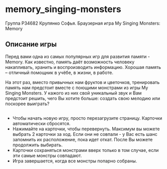 # memory_singing-monsters
Группа Р34682 Крупянко Софья. Браузерная игра My Singing Monsters: Memory

<h2>Описание игры</h2>
<p>Перед вами одна из самых популярных игр для развития памяти - Memory. Как известно, память даёт возможность человеку накапливать, хранить и воспроизводить информацию. Хорошая память – отличный помощник в учёбе, в жизни, в работе.</p>
<p>На этот раз, вместо привычных нам фруктов и цветочков, тренировать память нам предстоит вместе с поющими монстрами из игры My Singing Monsters. У кажого из них свой уникальный звук и Вам предстоит решить, чего Вы хотите больше: создать свою мелодию или поскорее выиграть?</p>

<h2></h2>
<ul>
<li>Чтобы начать новую игру, просто перезагрузите страницу. Карточки автоматически сбросятся.</li>
<li>Нажимайте на карточки, чтобы перевернуть. Максимум вы можете выбрать 2 карточки за ход. Если они не совпали - у Вас есть шанс запомнить их расположение, пока идет откат. После Вы можете продолжить выбирать.</li>
<li>Карточки сохраняться монстрами вверх только в том случае, если эти самые монстры совпадают.</li>
<li>Игра завершается, когда все монстры попарно собраны.</li>
</ul>
